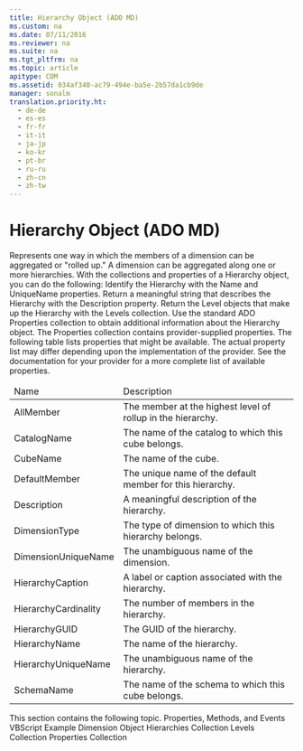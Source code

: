 ```yaml
---
title: Hierarchy Object (ADO MD)
ms.custom: na
ms.date: 07/11/2016
ms.reviewer: na
ms.suite: na
ms.tgt_pltfrm: na
ms.topic: article
apitype: COM
ms.assetid: 034af340-ac79-494e-ba5e-2b57da1cb9de
manager: sonalm
translation.priority.ht: 
  - de-de
  - es-es
  - fr-fr
  - it-it
  - ja-jp
  - ko-kr
  - pt-br
  - ru-ru
  - zh-cn
  - zh-tw
---
```

# Hierarchy Object (ADO MD)
<?xml version="1.0" encoding="utf-8"?>
<developerReferenceWithoutSyntaxDocument xmlns="http://ddue.schemas.microsoft.com/authoring/2003/5" xmlns:xlink="http://www.w3.org/1999/xlink" xmlns:xsi="http://www.w3.org/2001/XMLSchema-instance" xsi:schemaLocation="http://ddue.schemas.microsoft.com/authoring/2003/5 http://dduestorage.blob.core.windows.net/ddueschema/developer.xsd">
  <introduction>
    <para>Represents one way in which the members of a <legacyLink xlink:href="66adbbd2-23a3-4c19-a91b-84c31309aa1b">dimension</legacyLink> can be aggregated or "rolled up." A dimension can be aggregated along one or more hierarchies.</para>
  </introduction>
  <languageReferenceRemarks>
    <content>
      <para>With the collections and properties of a <legacyBold>Hierarchy</legacyBold> object, you can do the following:  </para>
      <list class="bullet">
        <listItem>
          <para>Identify the <legacyBold>Hierarchy</legacyBold> with the <legacyLink xlink:href="4a04380b-51dc-4aaf-8d25-123cdd589641">Name</legacyLink> and <legacyLink xlink:href="5b977956-e252-4861-8425-f1aaf6b80130">UniqueName</legacyLink> properties.</para>
        </listItem>
        <listItem>
          <para>Return a meaningful string that describes the <legacyBold>Hierarchy</legacyBold> with the <legacyLink xlink:href="6d626d35-0bf3-4f24-9934-ad9c9c91273a">Description</legacyLink> property.</para>
        </listItem>
        <listItem>
          <para>Return the <legacyLink xlink:href="37815869-ed30-45fd-9aea-0a986c1b305c">Level</legacyLink> objects that make up the <legacyBold>Hierarchy</legacyBold> with the <legacyLink xlink:href="fed8684a-b428-4ee4-8f8d-928abe4ad9ad">Levels</legacyLink> collection.</para>
        </listItem>
        <listItem>
          <para>Use the standard ADO <legacyLink xlink:href="1d539aa8-ce0d-4418-ab03-8d0a3c1e9d82">Properties</legacyLink> collection to obtain additional information about the <legacyBold>Hierarchy</legacyBold> object.</para>
        </listItem>
      </list>
      <para>The <legacyBold>Properties</legacyBold> collection contains provider-supplied properties. The following table lists properties that might be available. The actual property list may differ depending upon the implementation of the provider. See the documentation for your provider for a more complete list of available properties.</para>
      <table xmlns:caps="http://schemas.microsoft.com/build/caps/2013/11">
        <thead>
          <tr>
            <TD>
              <para>Name</para>
            </TD>
            <TD>
              <para>Description</para>
            </TD>
          </tr>
        </thead>
        <tbody>
          <tr>
            <TD>
              <para>AllMember</para>
            </TD>
            <TD>
              <para>The member at the highest level of rollup in the hierarchy.</para>
            </TD>
          </tr>
          <tr>
            <TD>
              <para>CatalogName</para>
            </TD>
            <TD>
              <para>The name of the catalog to which this cube belongs.</para>
            </TD>
          </tr>
          <tr>
            <TD>
              <para>CubeName</para>
            </TD>
            <TD>
              <para>The name of the cube.</para>
            </TD>
          </tr>
          <tr>
            <TD>
              <para>DefaultMember</para>
            </TD>
            <TD>
              <para>The unique name of the default member for this hierarchy.</para>
            </TD>
          </tr>
          <tr>
            <TD>
              <para>Description</para>
            </TD>
            <TD>
              <para>A meaningful description of the hierarchy.</para>
            </TD>
          </tr>
          <tr>
            <TD>
              <para>DimensionType</para>
            </TD>
            <TD>
              <para>The type of dimension to which this hierarchy belongs.</para>
            </TD>
          </tr>
          <tr>
            <TD>
              <para>DimensionUniqueName</para>
            </TD>
            <TD>
              <para>The unambiguous name of the dimension.</para>
            </TD>
          </tr>
          <tr>
            <TD>
              <para>HierarchyCaption</para>
            </TD>
            <TD>
              <para>A label or caption associated with the hierarchy.</para>
            </TD>
          </tr>
          <tr>
            <TD>
              <para>HierarchyCardinality</para>
            </TD>
            <TD>
              <para>The number of members in the hierarchy. </para>
            </TD>
          </tr>
          <tr>
            <TD>
              <para>HierarchyGUID</para>
            </TD>
            <TD>
              <para>The GUID of the hierarchy.</para>
            </TD>
          </tr>
          <tr>
            <TD>
              <para>HierarchyName</para>
            </TD>
            <TD>
              <para>The name of the hierarchy.</para>
            </TD>
          </tr>
          <tr>
            <TD>
              <para>HierarchyUniqueName</para>
            </TD>
            <TD>
              <para>The unambiguous name of the hierarchy.</para>
            </TD>
          </tr>
          <tr>
            <TD>
              <para>SchemaName</para>
            </TD>
            <TD>
              <para>The name of the schema to which this cube belongs.</para>
            </TD>
          </tr>
        </tbody>
      </table>
      <para>This section contains the following topic.  </para>
      <list class="bullet">
        <listItem>
          <para>
            <legacyLink xlink:href="8ec0b00e-0e18-4f1b-9bbf-42168670bf5f">Properties, Methods, and Events</legacyLink>           </para>
        </listItem>
      </list>
    </content>
  </languageReferenceRemarks>
  <relatedTopics>
<link xlink:href="4d72a912-ef53-4989-9fca-214937574116">VBScript Example</link>
<link xlink:href="66adbbd2-23a3-4c19-a91b-84c31309aa1b">Dimension Object</link>
<link xlink:href="bef0fcb1-8060-4faa-84f0-3d52e9c4526f">Hierarchies Collection</link>
<link xlink:href="fed8684a-b428-4ee4-8f8d-928abe4ad9ad">Levels Collection</link>
<link xlink:href="1d539aa8-ce0d-4418-ab03-8d0a3c1e9d82">Properties Collection</link>
</relatedTopics>
</developerReferenceWithoutSyntaxDocument>